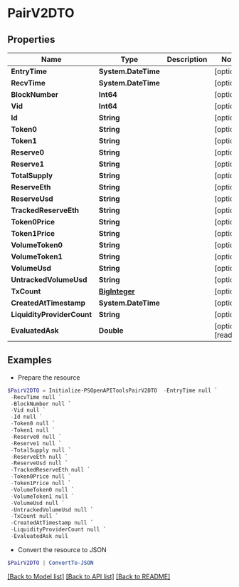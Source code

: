 # PairV2DTO
## Properties

Name | Type | Description | Notes
------------ | ------------- | ------------- | -------------
**EntryTime** | **System.DateTime** |  | [optional] 
**RecvTime** | **System.DateTime** |  | [optional] 
**BlockNumber** | **Int64** |  | [optional] 
**Vid** | **Int64** |  | [optional] 
**Id** | **String** |  | [optional] 
**Token0** | **String** |  | [optional] 
**Token1** | **String** |  | [optional] 
**Reserve0** | **String** |  | [optional] 
**Reserve1** | **String** |  | [optional] 
**TotalSupply** | **String** |  | [optional] 
**ReserveEth** | **String** |  | [optional] 
**ReserveUsd** | **String** |  | [optional] 
**TrackedReserveEth** | **String** |  | [optional] 
**Token0Price** | **String** |  | [optional] 
**Token1Price** | **String** |  | [optional] 
**VolumeToken0** | **String** |  | [optional] 
**VolumeToken1** | **String** |  | [optional] 
**VolumeUsd** | **String** |  | [optional] 
**UntrackedVolumeUsd** | **String** |  | [optional] 
**TxCount** | [**BigInteger**](BigInteger.md) |  | [optional] 
**CreatedAtTimestamp** | **System.DateTime** |  | [optional] 
**LiquidityProviderCount** | **String** |  | [optional] 
**EvaluatedAsk** | **Double** |  | [optional] [readonly] 

## Examples

- Prepare the resource
```powershell
$PairV2DTO = Initialize-PSOpenAPIToolsPairV2DTO  -EntryTime null `
 -RecvTime null `
 -BlockNumber null `
 -Vid null `
 -Id null `
 -Token0 null `
 -Token1 null `
 -Reserve0 null `
 -Reserve1 null `
 -TotalSupply null `
 -ReserveEth null `
 -ReserveUsd null `
 -TrackedReserveEth null `
 -Token0Price null `
 -Token1Price null `
 -VolumeToken0 null `
 -VolumeToken1 null `
 -VolumeUsd null `
 -UntrackedVolumeUsd null `
 -TxCount null `
 -CreatedAtTimestamp null `
 -LiquidityProviderCount null `
 -EvaluatedAsk null
```

- Convert the resource to JSON
```powershell
$PairV2DTO | ConvertTo-JSON
```

[[Back to Model list]](../README.md#documentation-for-models) [[Back to API list]](../README.md#documentation-for-api-endpoints) [[Back to README]](../README.md)

